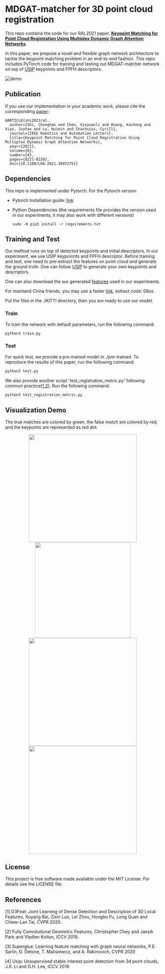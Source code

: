 # MDGAT-matcher for 3D point cloud registration

This repo contains the code for our RAL2021 paper, [**Keypoint Matching for Point Cloud Registration Using Multiplex Dynamic Graph Attention Networks**](https://www.researchgate.net/publication/353330868_Keypoint_Matching_for_Point_Cloud_Registration_Using_Multiplex_Dynamic_Graph_Attention_Networks).

In this paper, we propose a novel and flexible graph network architecture to tackle the keypoint matching problem in an end-to-end fashion. This repo includes PyTorch code for training and testing out MDGAT-matcher network on top of [USIP](https://github.com/lijx10/USIP) keypoints and FPFH descriptors.

![demo](./demo/demo.png)

## Publication

If you use our implementation in your academic work, please cite the corresponding [paper](https://www.researchgate.net/publication/353330868_Keypoint_Matching_for_Point_Cloud_Registration_Using_Multiplex_Dynamic_Graph_Attention_Networks):

```
@ARTICLE{shi2021ral,
  author={Shi, Chenghao and Chen, Xieyuanli and Huang, Kaihong and Xiao, Junhao and Lu, Huimin and Stachniss, Cyrill},
  journal={IEEE Robotics and Automation Letters}, 
  title={Keypoint Matching for Point Cloud Registration Using Multiplex Dynamic Graph Attention Networks}, 
  year={2021},
  volume={6},
  number={4},
  pages={8221-8228},
  doi={10.1109/LRA.2021.3097275}}
```

## Dependencies

This repo is implemented under Pytorch. For the Pytorch version

- Pytorch Installation guide: [link](https://pytorch.org/get-started/locally/)

- Python Dependencies (the requirements file provides the version used in our experiments, it may also work with different versions)

  ```
  sudo -H pip3 install -r requirements.txt
  ```

## Training and Test

Our method runs on top of detected keypoints and  initial descriptors. In our experiment, we use USIP keypoionts and FPFH descriptor. Before training and test, one need to pre-extract the features on point cloud and generate the ground truth. One can follow [USIP](https://github.com/lijx10/USIP) to generate your own keypoints and descriptors. 

One can also download the our generated [features](https://www.ipb.uni-bonn.de/html/projects/MDGAT-matcher/MDGAT-matcher.zip) used in our experiments.

For mainland China friends, you may use a faster [link](https://pan.baidu.com/s/1XJ-1YBN6kAiAud9xQg2B4w ), extract code: 08xs.

Put the files in the ./KITTI directory, then you are ready to use our model.

### Train

To train the network with default parameters, run the following command:

```sh
python3 train.py
```

### Test

For quick test, we provide a pre-trained model in ./pre-trained. To reproduce the results of this paper, run the following command:

```sh
python3 test.py
```

We also provide another script 'test_registration_metric.py' following common practice[[1](https://github.com/chrischoy/FCGF),[2](https://github.com/XuyangBai/D3Feat)]. Run the following command:

```sh
python3 test_registration_metric.py
```



## Visualization Demo

The true matches are colored by green, the false match are colored by red, and the keypoints are represented as red dot.

<center class="half">        <img src="./demo/demo2.png" width="350"/>  <img src="./demo/demo4.png" width="310"/></center>



<center class="half">    <img src="./demo/demo5.png" width="350"/>    <img src="./demo/demo3.png" width="350"/>   </center>



## License

This project is free software made available under the MIT License. For details see the LICENSE file.



## References

[1] D3Feat: Joint Learning of Dense Detection and Description of 3D Local Features, Xuyang Bai, Zixin Luo, Lei Zhou, Hongbo Fu, Long Quan and Chiew-Lan Tai, CVPR 2020.

[2] Fully Convolutional Geometric Features, Christopher Choy and Jaesik Park and Vladlen Koltun, ICCV 2019.

[3] Superglue: Learning feature matching with graph neural networks, P.E. Sarlin, D. Detone, T. Malisiewicz, and A. Rabinovich, CVPR 2020

[4] Usip: Unsupervised stable interest point detection from 3d point clouds, J.X. Li and G.H. Lee, ICCV 2019